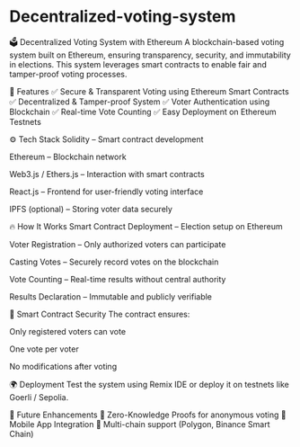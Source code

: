 # Decentralized-voting-system
🗳️ Decentralized Voting System with Ethereum
A blockchain-based voting system built on Ethereum, ensuring transparency, security, and immutability in elections. This system leverages smart contracts to enable fair and tamper-proof voting processes.

🚀 Features
✅ Secure & Transparent Voting using Ethereum Smart Contracts
✅ Decentralized & Tamper-proof System
✅ Voter Authentication using Blockchain
✅ Real-time Vote Counting
✅ Easy Deployment on Ethereum Testnets

⚙️ Tech Stack
Solidity – Smart contract development

Ethereum – Blockchain network

Web3.js / Ethers.js – Interaction with smart contracts

React.js – Frontend for user-friendly voting interface

IPFS (optional) – Storing voter data securely

🔥 How It Works
Smart Contract Deployment – Election setup on Ethereum

Voter Registration – Only authorized voters can participate

Casting Votes – Securely record votes on the blockchain

Vote Counting – Real-time results without central authority

Results Declaration – Immutable and publicly verifiable

📜 Smart Contract Security
The contract ensures:

Only registered voters can vote

One vote per voter

No modifications after voting

🌍 Deployment
Test the system using Remix IDE or deploy it on testnets like Goerli / Sepolia.

📌 Future Enhancements
🔹 Zero-Knowledge Proofs for anonymous voting
🔹 Mobile App Integration
🔹 Multi-chain support (Polygon, Binance Smart Chain)
